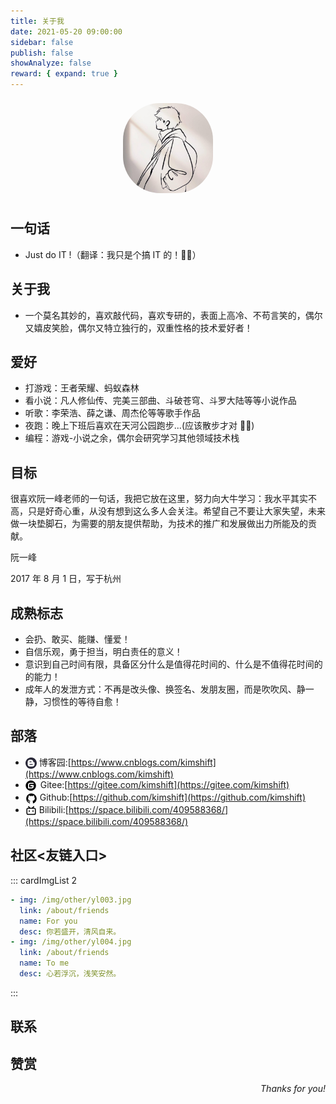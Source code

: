 ```yaml
---
title: 关于我
date: 2021-05-20 09:00:00
sidebar: false
publish: false
showAnalyze: false
reward: { expand: true }
---
```


<script setup>
import Time from '../../.vitepress/theme/components/Time.vue'
import Theorem from '../../.vitepress/theme/components/Theorem.vue'
import Relation from '../../.vitepress/theme/components/Relation.vue'
</script>

<p align="center">
  <img style="border-radius:41%;pointer-events:none;transform: scale(0.9);" src="/avatar.png" alt="kims-head" width=160 />
</p>

<!-- 时间组件 -->
<Time />

<!-- 理论组件 -->
<Theorem />

## 一句话

- Just do IT !（翻译：我只是个搞 IT 的！🤣🤣）

## 关于我

- 一个莫名其妙的，喜欢敲代码，喜欢专研的，表面上高冷、不苟言笑的，偶尔又嬉皮笑脸，偶尔又特立独行的，双重性格的技术爱好者！

## 爱好

- 打游戏：王者荣耀、蚂蚁森林
- 看小说：凡人修仙传、完美三部曲、斗破苍穹、斗罗大陆等等小说作品
- 听歌：李荣浩、薛之谦、周杰伦等等歌手作品
- 夜跑：晚上下班后喜欢在天河公园跑步...(应该散步才对 🤣🤣)
- 编程：游戏-小说之余，偶尔会研究学习其他领域技术栈

## 目标

很喜欢阮一峰老师的一句话，我把它放在这里，努力向大牛学习：我水平其实不高，只是好奇心重，从没有想到这么多人会关注。希望自己不要让大家失望，未来做一块垫脚石，为需要的朋友提供帮助，为技术的推广和发展做出力所能及的贡献。

阮一峰

2017 年 8 月 1 日，写于杭州

## 成熟标志

- 会扔、敢买、能赚、懂爱！
- 自信乐观，勇于担当，明白责任的意义！
- 意识到自己时间有限，具备区分什么是值得花时间的、什么是不值得花时间的的能力！
- 成年人的发泄方式：不再是改头像、换签名、发朋友圈，而是吹吹风、静一静，习惯性的等待自愈！

## 部落

- <svg t="1721274761695" class="icon" viewBox="0 0 1024 1024" version="1.1" xmlns="http://www.w3.org/2000/svg" p-id="1444" width="18" height="18"><path d="M630.816594 591.217203 393.202848 591.217203c-21.781072 0-39.603996 17.819854-39.603996 39.600927s17.822924 39.600927 39.603996 39.600927l237.613746 0c21.781072 0 39.60195-17.819854 39.60195-39.600927S652.597667 591.217203 630.816594 591.217203z" fill="#272636" p-id="1445"></path><path d="M393.202848 432.80531l118.80585 0c21.781072 0 39.60195-17.820877 39.60195-39.60195 0-21.782096-17.820877-39.602973-39.60195-39.602973l-118.80585 0c-21.781072 0-39.603996 17.820877-39.603996 39.602973C353.598852 414.984433 371.421776 432.80531 393.202848 432.80531z" fill="#272636" p-id="1446"></path><path d="M511.999488 0.606821c-282.434557 0-511.393179 228.958622-511.393179 511.393179 0 282.433534 228.958622 511.395226 511.393179 511.395226s511.393179-228.960669 511.393179-511.395226C1023.392668 229.565443 794.434046 0.606821 511.999488 0.606821zM828.82839 624.287389c0 113.0211-91.996251 204.523093-205.813482 204.523093L401.222499 828.810482c-113.737414 0-206.051913-91.501994-206.051913-204.523093L195.170586 399.795499c0.078795-113.025193 92.314499-204.603935 206.051913-204.603935L505.076822 195.191564c113.817232 0 204.942649 84.986603 204.942649 198.011796 1.486864 21.208021 20.555152 39.60195 42.315758 39.60195l35.523051 0c22.750143 0 40.97011 23.860431 40.97011 46.454008L828.82839 624.287389z" fill="#272636" p-id="1447"></path></svg> 博客园:[https://www.cnblogs.com/kimshift](https://www.cnblogs.com/kimshift)
- <svg t="1721276255151" class="icon" viewBox="0 0 1242 1024" version="1.1" xmlns="http://www.w3.org/2000/svg" p-id="3139" width="20" height="20"><path d="M531.252 0c-282.83 0-512 229.17-512 512s229.17 512 512 512 512-229.17 512-512-229.169-512-512-512zM389.528 678.34h234.319c40.787 0 73.952-33.061 73.952-73.951v-12.257c0-13.596-11.02-24.72-24.72-24.72H500.457a24.66 24.66 0 0 1-24.72-24.719v-61.592a24.66 24.66 0 0 1 24.72-24.72h283.552c13.596 0 24.72 11.021 24.72 24.72v141.724c0 91.977-74.57 166.444-166.445 166.444H278.497c-13.596 0-24.72-11.02-24.72-24.72V419.51c0-102.071 82.81-184.881 184.88-184.881h345.35a24.66 24.66 0 0 1 24.72 24.72l-0.103 61.592a24.66 24.66 0 0 1-24.72 24.72H438.762c-40.787 0-73.952 33.061-73.952 73.951v234.216c0 13.493 11.02 24.514 24.719 24.514z" p-id="3140"></path></svg> Gitee:[https://gitee.com/kimshift](https://gitee.com/kimshift)
- <svg t="1721274955067" class="icon" viewBox="0 0 1024 1024" version="1.1" xmlns="http://www.w3.org/2000/svg" p-id="1802" width="19" height="19"><path d="M511.6 76.3C264.3 76.2 64 276.4 64 523.5 64 718.9 189.3 885 363.8 946c23.5 5.9 19.9-10.8 19.9-22.2v-77.5c-135.7 15.9-141.2-73.9-150.3-88.9C215 726 171.5 718 184.5 703c30.9-15.9 62.4 4 98.9 57.9 26.4 39.1 77.9 32.5 104 26 5.7-23.5 17.9-44.5 34.7-60.8-140.6-25.2-199.2-111-199.2-213 0-49.5 16.3-95 48.3-131.7-20.4-60.5 1.9-112.3 4.9-120 58.1-5.2 118.5 41.6 123.2 45.3 33-8.9 70.7-13.6 112.9-13.6 42.4 0 80.2 4.9 113.5 13.9 11.3-8.6 67.3-48.8 121.3-43.9 2.9 7.7 24.7 58.3 5.5 118 32.4 36.8 48.9 82.7 48.9 132.3 0 102.2-59 188.1-200 212.9 23.5 23.2 38.1 55.4 38.1 91v112.5c0.8 9 0 17.9 15 17.9 177.1-59.7 304.6-227 304.6-424.1 0-247.2-200.4-447.3-447.5-447.3z" p-id="1803"></path></svg> Github:[https://github.com/kimshift](https://github.com/kimshift)
- <svg t="1638543955475" class="icon" viewBox="0 0 1024 1024" version="1.1" xmlns="http://www.w3.org/2000/svg" p-id="2175" width="18" height="18"><path d="M306.005333 117.632L444.330667 256h135.296l138.368-138.325333a42.666667 42.666667 0 0 1 60.373333 60.373333L700.330667 256H789.333333A149.333333 149.333333 0 0 1 938.666667 405.333333v341.333334a149.333333 149.333333 0 0 1-149.333334 149.333333h-554.666666A149.333333 149.333333 0 0 1 85.333333 746.666667v-341.333334A149.333333 149.333333 0 0 1 234.666667 256h88.96L245.632 177.962667a42.666667 42.666667 0 0 1 60.373333-60.373334zM789.333333 341.333333h-554.666666a64 64 0 0 0-63.701334 57.856L170.666667 405.333333v341.333334a64 64 0 0 0 57.856 63.701333L234.666667 810.666667h554.666666a64 64 0 0 0 63.701334-57.856L853.333333 746.666667v-341.333334A64 64 0 0 0 789.333333 341.333333zM341.333333 469.333333a42.666667 42.666667 0 0 1 42.666667 42.666667v85.333333a42.666667 42.666667 0 0 1-85.333333 0v-85.333333a42.666667 42.666667 0 0 1 42.666666-42.666667z m341.333334 0a42.666667 42.666667 0 0 1 42.666666 42.666667v85.333333a42.666667 42.666667 0 0 1-85.333333 0v-85.333333a42.666667 42.666667 0 0 1 42.666667-42.666667z" p-id="2176"></path></svg> Bilibili:[https://space.bilibili.com/409588368/](https://space.bilibili.com/409588368/)

## 社区<友链入口>

::: cardImgList 2

```yaml
- img: /img/other/yl003.jpg
  link: /about/friends
  name: For you
  desc: 你若盛开，清风自来。
- img: /img/other/yl004.jpg
  link: /about/friends
  name: To me
  desc: 心若浮沉，浅笑安然。
```

:::

## 联系

<Relation />

## 赞赏

<p align="right">
    <em>Thanks for you!</em>
</p>

<style lang="scss" scoped>
  .icon{
    vertical-align: middle;
    display: inline-block
  }
</style>
